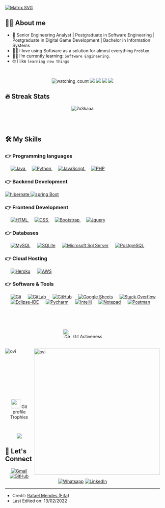 [![Matrix SVG](https://raw.githubusercontent.com/rodrigograca31/rodrigograca31/master/matrix.svg)](https://www.youtube.com/watch?v=SDkAGkd4NLc)

## :sassy_man:  About me
- :school: Senior Engineering Analyst | Postgraduate in Software Engineering | Postgraduate in Digital Game Development | Bachelor in Information Systems
- :technologist: I love using Software as a solution for almost everything `Problem`
- :student: I’m currently learning: `Software Engineering`.
- :nerd_face: I like `learning new things`

<br>

<p align="center">
  <img src="https://komarev.com/ghpvc/?username=fifa1988&color=brightgreen" alt="watching_count" />
  <img src="https://img.shields.io/badge/Focus-Programming%20Learning-brightgreen" />
  <img src="https://img.shields.io/badge/Lives-Brazil%20PE-success" />
  <img src="https://img.shields.io/badge/Languages-Portuguese%20%26%20English-brightgreen" />
  <img src="https://img.shields.io/badge/Java-Expert-_.svg?logo=java">
</p>

## 🔥 Streak Stats
<p align="center"><img src="https://github-readme-streak-stats.herokuapp.com/?user=7oSkaaa&theme=algolia" alt="7oSkaaa" /></p>

<br>
<br>

## 🛠️ My Skills
### 👉 Programming languages
<p align="left"> 
&emsp; 
<a href="https://www.java.com" target="_blank"> 
<img alt="Java" src="https://img.shields.io/badge/Java-%23007396.svg?logo=java&logoColor=white">
</a>
&emsp;
<a href="https://www.python.org" target="_blank">
<img alt="Python" src="https://img.shields.io/badge/Python%20-%2314354C.svg?logo=python&logoColor=white">
</a>
&emsp;
<a href="https://developer.mozilla.org/en-US/docs/Web/JavaScript" target="_blank"> 
<img alt="JavaScript" src="https://img.shields.io/badge/JavaScript%20-%23F7DF1E.svg?logo=javascript&logoColor=black">
</a>
&emsp;
<a href="https://www.php.net/">
<img alt="PHP" src="https://img.shields.io/badge/PHP-%23777BB4.svg?logo=php&logoColor=white"/>
</a>
</p>

### 👉 Backend Development
<p align="left">
  <a href="https://hibernate.org/" target="_blank"> 
    <img src="https://img.shields.io/badge/hibernate-59666C.svg?style=for-the-badge&logo=hibernate&logoColor=white" alt="hibernate " /> 
  <a href="https://spring.io/" target="_blank"> 
    <img src="https://img.shields.io/badge/spring%20boot-6DB33F.svg?style=for-the-badge&logo=springboot&logoColor=white" alt="spring Boot" /> 
  </a>
</p>

### 👉 Frontend Development
<p align="left"> 
  &emsp; 
  <a href="https://www.w3.org/html/" target="_blank"> 
   <img alt="HTML" src="https://img.shields.io/badge/HTML5%20-%23E34F26.svg?logo=html5&logoColor=white">
  </a>   
  &emsp;
  <a href="https://www.w3schools.com/css/" target="_blank">
    <img alt="CSS" src="https://img.shields.io/badge/CSS%20-%231572B6.svg?logo=css3&logoColor=white">
  </a> 
   &emsp;
  <a href="https://getbootstrap.com" target="_blank"> 
    <img alt="Bootstrap" src="https://img.shields.io/badge/Bootstrap-%23563D7C.svg?style=flat&logo=bootstrap&logoColor=white"/>
  </a>
   &emsp;
  <a href="https://jquery.com" target="_blank"> 
    <img alt="Jquery" src="https://img.shields.io/badge/jQuery-0769AD?style=flat-square&logo=jquery&logoColor=white"/>
  </a>
  
</p>

### 👉 Databases
<p align="left">
  &emsp;
    <a href="https://www.mysql.com/"><img alt="MySQL" src="https://img.shields.io/badge/MySQL-%2300f.svg?style=flat&llogo=mysql&logoColor=white"></a>
  &emsp;
    <a href="https://www.sqlite.org/"><img alt="SQLite" src ="https://img.shields.io/badge/sqlite-%2307405e.svg?style=flat&logo=sqlite&logoColor=white"/></a>
  &emsp;
  <a href="#"><img alt="Microsoft Sql Server" src="https://img.shields.io/badge/-Sql%20Server-CC2927?style=flat-square&logo=microsoft-sql-server&logoColor=ffffff"></a>
  &emsp;
  <a href="#"><img alt="PostgreSQL" src="https://img.shields.io/badge/-PostgreSQL-05122A?style=flat&logo=postgresql&logoColor=336791"></a>
  &nbsp;
 </p>
 
 ### 👉 Cloud Hosting
<p align="left">
  &emsp;
    <a href="https://www.heroku.com/"><img alt="Heroku" src="https://img.shields.io/badge/Heroku%20-%23430098.svg?logo=heroku&logoColor=white"></a>  
  &emsp;
    <a href="https://aws.amazon.com/pt/console/"><img alt="AWS" src="https://img.shields.io/badge/-amazon_aws-white?logo=amazonaws&logoColor=232F3E&style=for-the-badge"></a>	
	
</p>

 ### 👉 Software & Tools
 <p>
  &emsp;
    <a href="#"><img alt="Git" src="https://img.shields.io/badge/Git%20-%23F05033.svg?logo=git&logoColor=white"></a>
  &emsp;
    <a href="#"><img alt="GitLab" src="https://img.shields.io/badge/-GitLab-FCA121?style=flat-square&logo=gitlab"></a>
	&emsp;
    <a href="#"><img alt="GitHub" src="https://img.shields.io/badge/-GitHub-181717?style=flat-square&logo=github"></a>
	&emsp;
    <a href="#"><img alt="Google Sheets" src="https://img.shields.io/badge/Google%20Sheets%20-%2334A853.svg?logo=google%20sheets&logoColor=white"></a>
  &emsp;
    <a href="#"><img alt="Stack Overflow" src="https://img.shields.io/badge/-Stack%20Overflow-FE7A16?logo=stack-overflow&logoColor=white"></a>
  &emsp;
    <a href="#"><img alt="Eclipse-IDE" src="http://img.shields.io/badge/-Eclipse-2C2255?style=flat-square&logo=eclipse&logoColor=ffffff" /></a>
  &emsp;
    <a href="#"><img alt="Pycharm" src="https://img.shields.io/badge/pycharm-143?logo=pycharm&logoColor=black&color=green&labelColor=green"></a>
  &emsp;
    <a href="#"><img alt="Intellij" src="https://img.shields.io/badge/IntelliJ&nbsp;IDEA-000000.svg?logo=intellij-idea&logoColor=white"></a>
  &emsp;
  <a href="#"><img alt="Notepad" src="https://img.shields.io/badge/Notepad++-90E59A.svg?logo=notepad%2B%2B&logoColor=black"></a>
  &emsp;
  <a href="#"><img alt="Postman" src="https://img.shields.io/badge/Postman-FF6C37?logo=postman&logoColor=white"></a>
</p>

</br></br></br>

<p align="center">
<img src="https://media.giphy.com/media/W5eoZHPpUx9sapR0eu/giphy.gif" width="30px" alt="Git"/>&nbsp;Git Activeness
</br></br>
</p>
<p><img align="left" src="https://github-readme-stats.vercel.app/api/top-langs?username=fifa1988&show_icons=true&locale=en&layout=compact&theme=chartreuse-dark" alt="ovi" /></p>
<p>&nbsp;<img align="right" src="https://github-readme-stats.vercel.app/api?username=fifa1988&show_icons=true&locale=en&theme=chartreuse-dark" alt="ovi" width="410" /></p>

</br></br></br></br></br></br></br>


<p align="center">
<img src="https://media.giphy.com/media/QaMcXSekUWx7aogAUr/giphy.gif" width="30" />&nbsp;Git profile Trophies</p><br>
</p>
<p align="center">
<img src="https://github-profile-trophy.vercel.app/?username=fifa1988&theme=juicyfresh&no-bg=true" />
</p>

## 🤵 Let's Connect
<p align="center">
  <a href="mailto:rafaelfifa1988@gmail.com"><img img src="https://img.shields.io/badge/gmail-%23EA4335.svg?style=plastic&logo=gmail&logoColor=white" alt="Gmail"/></a>
	<a href="https://github.com/fifa1988"><img src="https://img.shields.io/badge/github-%23181717.svg?style=plastic&logo=github&logoColor=white" alt="GitHub"/></a>
	<a href="https://wa.me/5581997851946"><img src="https://img.shields.io/badge/whatsapp-%2325D366.svg?style=plastic&logo=whatsapp&logoColor=white" alt="Whatsapp"/></a>
	<a href="https://www.linkedin.com/in/rafaelfifa1988/"><img src="https://img.shields.io/badge/linkedin-%230A66C2.svg?style=plastic&logo=linkedin&logoColor=white" alt="LinkedIn"/></a>	
</p>

<hr/>

* Credit: [Rafael Mendes (Fifa)](https://github.com/fifa1988)
* Last Edited on: 13/02/2022
